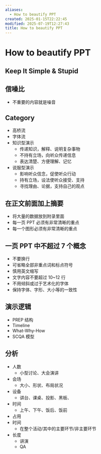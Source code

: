 ```yaml
---
aliases:
  - How to beautify PPT
created: 2025-01-15T22:22:45
modified: 2025-07-19T12:27:43
title: How to beautify PPT
---
```


# How to beautify PPT

## Keep It Simple & Stupid

## 信噪比

- 不重要的内容就是噪音

## Category

- 高桥流
- 字体流
- 知识型演示
    - 传递知识，解释、说明复杂事物
    - 不持有立场，向听众传递信息
    - 表达清楚、方便理解、记忆
- 说服型演示
    - 影响听众信念，促使听众行动
    - 持有立场，设法使听众接受、支持
    - 寻找理由、论据，支持自己的观点

## 在正文前面加上摘要

- 将大量的数据放到附录里面
- 每一页 PPT 必须有非常清晰的重点
- 每一个图形必须有非常清晰的重点

## 一页 PPT 中不超过 7 个概念

- 不要换行
- 可省略全部非重点词和标点符号
- 慎用英文缩写
- 文字内容不要超过 10~12 行
- 不用倾斜或过于艺术化的字体
- 保持字体、字形、大小等的一致性

## 演示逻辑

- PREP 结构
- Timeline
- What-Why-How
- SCQA 模型

## 分析

- 人数
    - 小型讨论、大会演讲
- 会场
    - 大小、形状、布局状况
- 设备
    - 讲台、课桌、投影、黑板、
- 时间
    - 上午、下午、饭后、饭前
- 占用
- 时间
    - 在整个活动/其中的主要环节/非主要环节
- 长度
    - 讲演
    - QA
